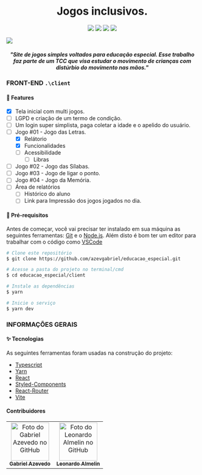 <h1 align="center">
   Jogos inclusivos.
</h1>

<p align="center">
  <img src="https://img.shields.io/github/languages/top/azevgabriel/educacao_especial">
  <img src="https://img.shields.io/github/issues/azevgabriel/educacao_especial">
  <img src="https://img.shields.io/static/v1?label=license&message=GPL&color=E51C44">
  <img src="https://img.shields.io/github/stars/azevgabriel/educacao_especial?style=social">
</p>

<img src="./client/src/assets/images/screenshot.png">

<h4 align="center">
  <i>"Site de jogos simples voltados para educação especial. Esse trabalho faz parte de um TCC que visa estudar o movimento de crianças com distúrbio do movimento nas mãos."</i>
</h4>

### FRONT-END `.\client`

#### 🤩 Features

- [x] Tela inicial com multi jogos.
- [ ] LGPD e criação de um termo de condição.
- [ ] Um login super simplista, paga coletar a idade e o apelido do usuário.
- [ ] Jogo #01 - Jogo das Letras.
  - [x] Relátorio
  - [x] Funcionalidades
  - [ ] Acessibilidade
    - [ ] Libras
- [ ] Jogo #02 - Jogo das Sílabas.
- [ ] Jogo #03 - Jogo de ligar o ponto.
- [ ] Jogo #04 - Jogo da Memória.
- [ ] Área de relatórios
  - [ ] Histórico do aluno
  - [ ] Link para Impressão dos jogos jogados no dia.

#### 🗻 Pré-requisitos

Antes de começar, você vai precisar ter instalado em sua máquina as seguintes ferramentas:
[Git](https://git-scm.com) e o [Node.js](https://nodejs.org/en/).
Além disto é bom ter um editor para trabalhar com o código como [VSCode](https://code.visualstudio.com/)

```bash
# Clone este repositório
$ git clone https://github.com/azevgabriel/educacao_especial.git

# Acesse a pasta do projeto no terminal/cmd
$ cd educacao_especial/client

# Instale as dependências
$ yarn

# Inicie o serviço
$ yarn dev
```

### INFORMAÇÕES GERAIS

#### ✨ Tecnologias

As seguintes ferramentas foram usadas na construção do projeto:

- [Typescript](https://www.typescriptlang.org/)
- [Yarn](https://yarnpkg.com/)
- [React](https://pt-br.reactjs.org/)
- [Styled-Components](https://styled-components.com/)
- [React-Router](https://reactrouter.com/)
- [Vite](https://vitejs.dev/)

#### Contribuidores

<table>
  <tr>
    <td align="center">
      <a href="https://github.com/azevgabriel">
        <img src="https://github.com/azevgabriel.png" width="100px;" alt="Foto do Gabriel Azevedo no GitHub"/><br>
        <sub>
          <b>Gabriel Azevedo</b>
        </sub>
      </a>
    </td>
    <td align="center">
      <a href="https://github.com/leoalmelin">
        <img src="https://github.com/leoalmelin.png" width="100px;" alt="Foto do Leonardo Almelin no GitHub"/><br>
        <sub>
          <b>Leonardo Almelin</b>
        </sub>
      </a>
    </td>
  </tr>
</table>
